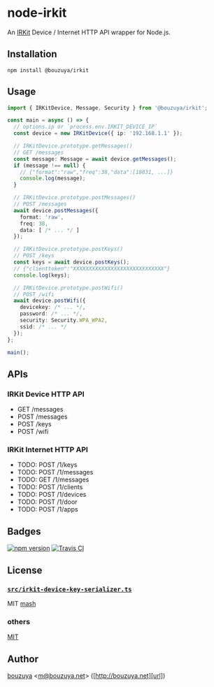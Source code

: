 # node-irkit

An [IRKit](http://getirkit.com/) Device / Internet HTTP API wrapper for Node.js.

## Installation

```
npm install @bouzuya/irkit
```

## Usage

```typescript
import { IRKitDevice, Message, Security } from '@bouzuya/irkit';

const main = async () => {
  // options.ip or `process.env.IRKIT_DEVICE_IP`
  const device = new IRKitDevice({ ip: '192.168.1.1' });

  // IRKitDevice.prototype.getMessages()
  // GET /messages
  const message: Message = await device.getMessages();
  if (message !== null) {
    // {"format":"raw","freq":38,"data":[18031, ...]}
    console.log(message);
  }

  // IRKitDevice.prototype.postMessages()
  // POST /messages
  await device.postMessages({
    format: 'raw',
    freq: 38,
    data: [ /* ... */ ]
  });

  // IRKitDevice.prototype.postKeys()
  // POST /keys
  const keys = await device.postKeys();
  // {"clienttoken":"XXXXXXXXXXXXXXXXXXXXXXXXXXXXX"}
  console.log(keys);

  // IRKitDevice.prototype.postWifi()
  // POST /wifi
  await device.postWifi({
    devicekey: /* ... */,
    password: /* ... */,
    security: Security.WPA_WPA2,
    ssid: /* ... */
  });
};

main();
```

## APIs

### IRKit Device HTTP API

- GET /messages
- POST /messages
- POST /keys
- POST /wifi

### IRKit Internet HTTP API

- TODO: POST /1/keys
- TODO: POST /1/messages
- TODO: GET /1/messages
- TODO: POST /1/clients
- TODO: POST /1/devices
- TODO: POST /1/door
- TODO: POST /1/apps

## Badges

[![npm version][npm-badge-url]][npm-url]
[![Travis CI][travisci-badge-url]][travisci-url]

[npm-badge-url]: https://img.shields.io/npm/v/@bouzuya/irkit.svg
[npm-url]: https://www.npmjs.com/package/@bouzuya/irkit
[travisci-badge-url]: https://img.shields.io/travis/bouzuya/node-irkit.svg
[travisci-url]: https://travis-ci.org/bouzuya/node-irkit

## License

### [`src/irkit-device-key-serializer.ts`](src/irkit-device-key-serializer.ts)

MIT [mash](http://jsdo.it/mash/keyserializer-test)

### others

[MIT](LICENSE)

## Author

[bouzuya][user] &lt;[m@bouzuya.net][email]&gt; ([http://bouzuya.net][url])

[user]: https://github.com/bouzuya
[email]: mailto:m@bouzuya.net
[url]: http://bouzuya.net
